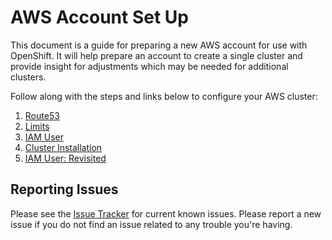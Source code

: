 # AWS Account Set Up

This document is a guide for preparing a new AWS account for use with OpenShift. It
will help prepare an account to create a single cluster and provide insight for adjustments which may be
needed for additional clusters.

Follow along with the steps and links below to configure your AWS cluster:

1. [Route53](route53.md)
2. [Limits](limits.md)
3. [IAM User](iam.md)
4. [Cluster Installation](install.md)
5. [IAM User: Revisited](iam_after.md)

## Reporting Issues

Please see the [Issue Tracker][issues_aws] for current known issues.
Please report a new issue if you do not find an issue related to any trouble
you're having.

[issues_aws]: https://github.com/openshift/installer/issues?utf8=%E2%9C%93&q=is%3Aissue+is%3Aopen+aws

